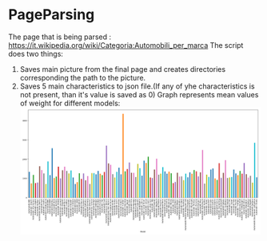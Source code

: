 # PageParsing
The page that is being parsed : https://it.wikipedia.org/wiki/Categoria:Automobili_per_marca
The script does two things:
  1. Saves main picture from the final page and creates directories corresponding the path to the picture.
  2. Saves 5 main characteristics to json file.(If any of yhe characteristics is not present, than it's value is saved as 0)
  Graph represents mean values of weight for different models:
  ![alt text](https://github.com/semenchukou/PageParsing/blob/master/avg_weight.png)
